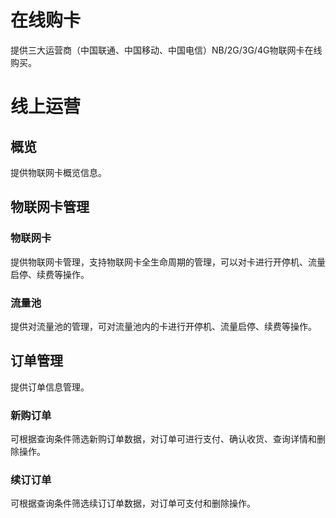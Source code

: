 # 在线购卡
提供三大运营商（中国联通、中国移动、中国电信）NB/2G/3G/4G物联网卡在线购买。
# 线上运营
## 概览
提供物联网卡概览信息。
## 物联网卡管理
### 物联网卡
提供物联网卡管理，支持物联网卡全生命周期的管理，可以对卡进行开停机、流量启停、续费等操作。
### 流量池
提供对流量池的管理，可对流量池内的卡进行开停机、流量启停、续费等操作。
## 订单管理
提供订单信息管理。
### 新购订单
可根据查询条件筛选新购订单数据，对订单可进行支付、确认收货、查询详情和删除操作。
### 续订订单
可根据查询条件筛选续订订单数据，对订单可支付和删除操作。

